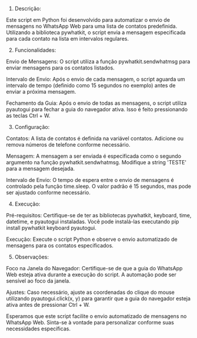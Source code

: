 1. Descrição:

Este script em Python foi desenvolvido para automatizar o envio de mensagens no WhatsApp Web para uma lista de contatos predefinida. Utilizando a biblioteca pywhatkit, o script envia a mensagem especificada para cada contato na lista em intervalos regulares.

2. Funcionalidades:

Envio de Mensagens: O script utiliza a função pywhatkit.sendwhatmsg para enviar mensagens para os contatos listados.

Intervalo de Envio: Após o envio de cada mensagem, o script aguarda um intervalo de tempo (definido como 15 segundos no exemplo) antes de enviar a próxima mensagem.

Fechamento da Guia: Após o envio de todas as mensagens, o script utiliza pyautogui para fechar a guia do navegador ativa. Isso é feito pressionando as teclas Ctrl + W.

3. Configuração:

Contatos: A lista de contatos é definida na variável contatos. Adicione ou remova números de telefone conforme necessário.

Mensagem: A mensagem a ser enviada é especificada como o segundo argumento na função pywhatkit.sendwhatmsg. Modifique a string 'TESTE' para a mensagem desejada.

Intervalo de Envio: O tempo de espera entre o envio de mensagens é controlado pela função time.sleep. O valor padrão é 15 segundos, mas pode ser ajustado conforme necessário.

4. Execução:

Pré-requisitos: Certifique-se de ter as bibliotecas pywhatkit, keyboard, time, datetime, e pyautogui instaladas. Você pode instalá-las executando pip install pywhatkit keyboard pyautogui.

Execução: Execute o script Python e observe o envio automatizado de mensagens para os contatos especificados.

5. Observações:

Foco na Janela do Navegador: Certifique-se de que a guia do WhatsApp Web esteja ativa durante a execução do script. A automação pode ser sensível ao foco da janela.

Ajustes: Caso necessário, ajuste as coordenadas do clique do mouse utilizando pyautogui.click(x, y) para garantir que a guia do navegador esteja ativa antes de pressionar Ctrl + W.

Esperamos que este script facilite o envio automatizado de mensagens no WhatsApp Web. Sinta-se à vontade para personalizar conforme suas necessidades específicas.